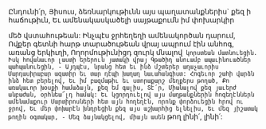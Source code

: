 
Ընդունի՛ր, Յիսուս, ձեռնարկութիւնն այս
պաղատանքներիս` քեզ ի հաճութիւն,
Եւ ամենակասկածելի սայթաքումն իմ փոխարկիր


մեծ վստահութեան:
Ինչպէս ջրհեղեղի ամենակործան դարում,
Ովքեր գետնի հարթ տարածութեան վրայ ապրում
էին անհոգ, առանց երկիւղի,
Ողորմութիւնիցդ զուրկ մնալով` կորստեան
մատնուեցին.
Իսկ հովանաւոր լաստի երերուն յատակի վրայ
Գթածիդ անուամբ ապաւինուածներ
պահպանուեցին, -
Այդպէս, նրանց հետ եւ ինձ մշտերեր աղաչաւորիս
Մարդասիրաբար ազատիր եւ տար դէպի խաղաղ
նաւահանգիստ:
Հոգեւոր շահի վարձն ինձ հետ բերելով,
Եւ իմ բազմաթիւ եւ ստորաքարշ մեղքերս թողած,
Քո առակաւոր խօսքի համաձայն, քեզ եմ գալիս,
Տէ՛ր,
Միանալով քեզ յաւերժ անբաժան, օրհնեա՜լդ
համակ:
Եւ կցորդուելով այս մաղթանքներին հոգեղէններն
ամենամաքուր
Մարտիրոսների հետ այն հողեղէն, որոնք
փորձուեցին հրով ու ջրով,
Եւ մեր փոխարէն խնդրեցին քեզ այս աշխարհից
ելնելիս,
Եւ մեզ յիշատակ թողին օգտակար, -
Մեզ ձայնակցելով, միայն ասեն` թող լինի՛, լինի՛:


